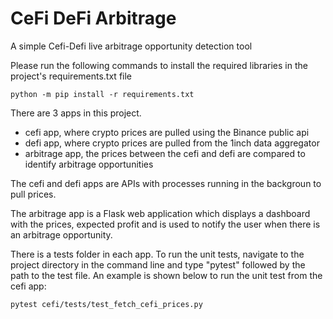 # CeFi DeFi Arbitrage
A simple Cefi-Defi live arbitrage 
opportunity detection tool

Please run the following commands to install the required libraries in the project's requirements.txt file
```
python -m pip install -r requirements.txt
```

There are 3 apps in this project. 
- cefi app, where crypto prices are pulled using the Binance public api
- defi app, where crypto prices are pulled from the 1inch data aggregator
- arbitrage app, the prices between the cefi and defi are compared to identify arbitrage opportunities

The cefi and defi apps are APIs with processes running in the backgroun to pull prices. 

The arbitrage app is a Flask web application which displays a dashboard with the prices, expected profit and is 
used to notify the user when there is an arbitrage opportunity.

There is a tests folder in each app. To run the unit tests, navigate to the project directory in 
the command line and type "pytest" followed by the path to the test file. An example is shown below to run the 
unit test from the cefi app: 

```
pytest cefi/tests/test_fetch_cefi_prices.py
```

